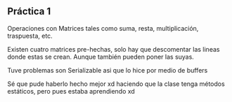 ## Práctica 1

Operaciones con Matrices tales como suma, resta, multiplicación, traspuesta, etc.

Existen cuatro matrices pre-hechas, solo hay que descomentar las lineas donde estas se crean. Aunque también pueden poner las suyas.

Tuve problemas son Serializable asi que lo hice por medio de buffers

Sé que pude haberlo hecho mejor xd haciendo que la clase tenga métodos estáticos, pero pues estaba aprendiendo xd